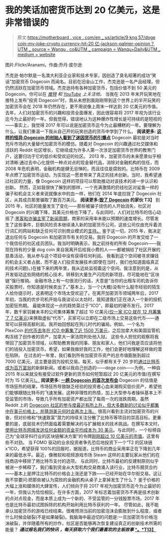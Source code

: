 # 我的笑话加密货币达到 20 亿美元，这是非常错误的

> 原文:[https://motherboard . vice . com/en _ us/article/9 kng 57/doge coin-my-joke-crypto currency-hit-20 亿-jackson-palmer-opinion？UTM _ source = Wanqu . co&UTM _ campaign = Wanqu+Daily&UTM _ medium = website](https://motherboard.vice.com/en_us/article/9kng57/dogecoin-my-joke-cryptocurrency-hit-2-billion-jackson-palmer-opinion?utm_source=wanqu.co&utm_campaign=Wanqu+Daily&utm_medium=website)

图片:Flickr/Aranami。作曲:乔丹·皮尔逊

 杰克逊·帕尔默是一名澳大利亚企业家和技术专家，因创造了臭名昭著的成功“笑话”加密货币 Dogecoin 而闻名。目前在旧金山工作，杰克逊是一名产品经理，但仍然活跃在加密货币领域。杰克逊持有各种加密货币，包括价值不到 50 美元的 Dogecoin。你可以在 [*推特*](https://twitter.com/ummjackson) *和* *[YouTube](https://www.youtube.com/JacksonPalmer) 上关注他。*  当我在 2013 年末开玩笑地在推特上发布“投资 Dogecoin”时，我从未想到我刚刚带到这个世界上的半开玩笑的加密货币会在 2018 年仍然存在，更不用说像上周末一样达到 20 亿美元的市值。  去年，人们对加密货币的兴趣和投资全面爆发，因此很容易将 2017 年视为该行业迄今为止最好的一年。但我觉得，错误地认为这种爆炸性增长是可持续的是短视的——事实上，我觉得 2017 年可以说是加密货币迄今为止最糟糕的一年。要理解为什么，让我们重温一下我从自己开的玩笑创造的货币中学到了什么。  **阅读更多:** **[这样的怪异:Dogecoin 的创始人看到了迷因货币的引爆点](https://motherboard.vice.com/en_us/article/jp5x3d/dogecoins-founders-believe-in-the-power-of-meme-currencies)**  Dogecoin 最初是对当时充斥市场的大量替代加密货币的模仿。随着对 Dogecoin 的兴趣通过社交媒体和活跃的 Reddit 社区增长，它继续成为许多人第一次涉足加密货币世界的教育门户，这要归功于它的低价和受欢迎的社区。  2013 年，加密货币的未来愿景似乎相对清晰:通过去中心化提供一种点对点的现金替代品，消除对金融机构的信任，而 2008 年危机表明，金融机构是肆无忌惮的，而且往往是腐败的。比特币在 2009 年点燃了加密货币运动，为实现这一愿景带来了真正的技术创新。当时，我希望通过社区的力量，像 Dogecoin 这样的项目可以帮助推动对该技术的进一步认识和创新。  然而，正如我很快了解到的那样，一个充满激情的扔钱社区对鲨鱼一样的骗子和机会主义者来说就像水中的血一样，他们在 2014 年底拉拢了 Dogecoin 社区，从其成员那里骗取了数百万美元。  **阅读更多:[毁了 Dogecoin](https://motherboard.vice.com/en_us/article/78xqxb/the-guy-who-ruined-dogecoin) 的家伙 T3】**  到 2015 年，社区的能量发生了变化——那些被骗子烧伤的人开始消失，社区对 Dogecoin 的兴趣下降，其美元价格也下降了。与此同时，人们对比特币的信心动摇了:[黑客和诈骗主宰了新闻周期](https://news.bitcoin.com/josh-garza-held-liable-9-million-usd-wire-fraud/)，商家的采用率未能以预期的速度增长。尽管发生了这些事件，巨额风险资本继续涌入新的加密货币公司，这些公司仅由充斥着流行词汇的网站和缺乏任何可识别商业模式的[支持。](https://thenextweb.com/hardfork/2018/01/05/bitconnect-cease-desist-order-ponzi/)  鉴于这一切，2015 年，我决定退出任何与 Dogecoin 和加密货币有关的交易。我将 Dogecoin 的开发交给了一个我信任的社区成员团队。我当时明确表示，我之前持有的所有 Dogecoin——我现在持有的少量 dog coin 来自我离开后给我小费的人——都被捐给了社区开展的慈善活动，我从参与这个项目中没有获得任何利润。  我看到这个空间被寻求赚钱的机会主义者占据，而不是人们投资发展技术(即使在当时，我们也知道面临真正的技术问题)。)在接下来的两年里，我从远处监视着这个空间。我注意到的是，从开发驱动这些网络的核心技术，转移到大量生产闪亮的新项目，尽可能地在“区块链”强行推销。  金融市场上有一句很流行的话，大意是“当你的出租车司机告诉你买股票时，你知道是时候卖出了。”基本上，当一个(大概)没有什么股市经验的陌生人给你提示时，这表明这个市场太受欢迎了。在离开加密货币领域两年后，2017 年初，当我的优步司机开始与我谈论以太坊时，我知道我们正在进入一个新的投机加密狂热期。  最能体现这一点的趋势莫过于“ICO”，即最初的硬币发行。2017 年，数千家羽翼未丰的公司集体筹集了超过 10 亿美元([仅一家 ICO 就在 12 月筹集了 7 亿美元](https://www.wsj.com/articles/chasing-the-next-bitcoin-investors-shell-out-700-million-for-coins-with-no-purpose-1513602000))来换取虚拟“代币”，买家可以立即在二级市场上交易这些代币——通常可以获得高额利润。我开始回想起在狗儿时代的骗局。例如，一个名为 PlexCoin [的代币去年在 ICO 中筹集了近 1500 万美元](https://motherboard.vice.com/en_us/article/qvzkx7/plexcoin-scam-founder-sentenced-to-jail-and-fined-10k)，之后加拿大和美国监管机构冻结了创作者的资产，加拿大一家法院判处他入狱。  这些令人担忧的观察将我带回了加密货币领域，以帮助教育我的同事、朋友和家人，他们问我是否应该将他们的钱投入加密货币。希望，如果我做好我的工作，他们会更好地理解这样做的潜在陷阱。  在过去的一年里，我们看到所有加密货币资产的总市值膨胀到超过 7000 亿美元，这主要是因为投机交易。每天，似乎都有关于 20 岁的[通过比特币成为百万富翁](https://www.cnbc.com/2017/12/15/teenage-bitcoin-millionaire-its-a-wonderful-time-to-buy-bitcoin.html)的新鲜新闻。或者以我自己创造的——doge coin——为例，一种自 2015 年以来就没有接受过软件更新的货币如何短暂超过 20 亿美元的市值(在撰写时为 15 亿美元[)。](https://coinmarketcap.com/currencies/dogecoin/)  **阅读更多:** [**一趟 Dogecoin 的首次发布会**](https://motherboard.vice.com/en_us/article/bmjmv8/a-trip-to-dogecoins-first-conference)  Dogecoin 的估值是市场狂热的结果，市场狂热导致缺乏经验的投资者心血来潮购买低价资产，希望他们能够跟随比特币的飞速发展。这种非理性的热情，加上大型参与者操纵基本上不受监管的市场，导致几乎所有加密资产都出现了每周一次的涨跌周期。虽然 Reddit 上的 [Dogecoin 社区的参与度最近有所上升，但大多数新的讨论似乎都集中在美元价格上，并猜测美元何时会再次上涨。](https://www.reddit.com/r/dogecoin/)  很高兴看到主流对加密货币的兴奋，但对价格和“快速致富”潜力的持续关注分散了比特币等项目的崇高目标。更重要的是，底层技术仍然面临着需要解决的与扩展相关的技术挑战。在撰写本文时，[使用比特币网络发送任何金额的资金平均成本为 30 美元](https://bitinfocharts.com/comparison/bitcoin-transactionfees.html)。与此同时，一个标榜自己为“全球牙科行业的区块链解决方案”的令牌[刚刚超过 10 亿美元的市值](https://coinmarketcap.com/currencies/dentacoin/)。这里有些不对劲。  当 FOMO 驱动的业余投资者争先恐后地投资下一个“T2 的区块链 x”ICO，希望获得 100%的回报时，据报道，比特币的商业采用率正在下降到几年来的最低水平。最近，像微软和视频游戏市场 Steam 这样的主要玩家从他们的在线商店中移除了用比特币支付的选项。  与此同时，比特币最初的反建制原则似乎被进一步稀释了。我们看到资金从大型机构交易商涌入该行业，比特币期货合约——基本上是押注比特币的价格会上涨还是下跌——已经开始在华尔街交易。这让我不禁要问:把那些被认为腐败的金融机构从桌子上拿掉发生了什么？  鉴于价格的大幅上涨和媒体的大肆宣传，人们倾向于将 2017 年视为加密货币迄今为止最好的一年，但我认为恰恰相反。在许多方面，2017 年标志着加密货币不再是技术创新的点对点现金，而是本质上成为一个新的、不受监管的一分钱股票市场。2017 年也是比特币最初试图拆除的机构开始利用比特币获利的一年。  尽管如此，我不能承认加密货币的游戏已经结束。很难预测当前的加密泡沫会膨胀到什么程度，或者什么时候会破裂(不是如果破裂)。我脑海中最迫切的问题是:一旦加密货币价格泡沫破裂，并伴随着所有的炒作，社区是否能够再次恢复建设真正的创新技术所需的能量？  ***通过报名我们的快讯*** ***，每天获取六个我们最喜欢的主板故事*** [***。*T13】**](http://motherboard.club/)